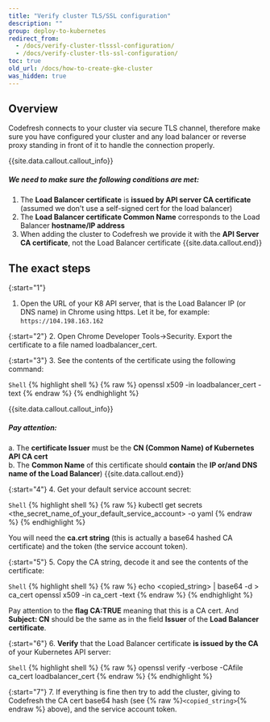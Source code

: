 ```yaml
---
title: "Verify cluster TLS/SSL configuration"
description: ""
group: deploy-to-kubernetes
redirect_from:
  - /docs/verify-cluster-tlsssl-configuration/
  - /docs/verify-cluster-tls-ssl-configuration/
toc: true
old_url: /docs/how-to-create-gke-cluster
was_hidden: true
---
```


## Overview

Codefresh connects to your cluster via secure TLS channel, therefore make sure you have configured your cluster and any load balancer or reverse proxy standing in front of it to handle the connection properly.

{{site.data.callout.callout_info}}
##### We need to make sure the following conditions are met:

1. The **Load Balancer certificate** is **issued by API server CA certificate** (assumed we don't use a self-signed cert for the load balancer)
2. The **Load Balancer certificate Common Name** corresponds to the Load Balancer **hostname/IP address**
3. When adding the cluster to Codefresh we provide it with the **API Server CA certificate**, not the Load Balancer certificate 
{{site.data.callout.end}}

## The exact steps

{:start="1"}
1. Open the URL of your K8 API server, that is the Load Balancer IP (or DNS name) in Chrome using https. 
   Let it be, for example: ```https://104.198.163.162```

{:start="2"}
2. Open Chrome Developer Tools->Security. Export the certificate to a file named loadbalancer_cert.

{:start="3"}
3. See the contents of the certificate using the following command:

  `Shell`
{% highlight shell %}
{% raw %}
openssl x509 -in loadbalancer_cert -text
{% endraw %}
{% endhighlight %}

{{site.data.callout.callout_info}}
##### Pay attention:

   a. The **certificate Issuer** must be the **CN (Common Name) of Kubernetes API CA cert**<br>
   b. The **Common Name** of this certificate should **contain** the **IP or/and DNS name of the Load Balancer**)
{{site.data.callout.end}}

{:start="4"}
4. Get your default service account secret:

  `Shell`
{% highlight shell %}
{% raw %}
kubectl get secrets <the_secret_name_of_your_default_service_account> -o yaml
{% endraw %}
{% endhighlight %}

You will need the **ca.crt string** (this is actually a base64 hashed CA certificate) and the token (the service account token).

{:start="5"}
5. Copy the CA string, decode it and see the contents of the certificate:

  `Shell`
{% highlight shell %}
{% raw %}
echo <copied_string> | base64 -d > ca_cert
openssl x509 -in ca_cert -text
{% endraw %}
{% endhighlight %}

Pay attention to the **flag CA:TRUE** meaning that this is a CA cert. And **Subject: CN** should be the same as in the field **Issuer** of the **Load Balancer certificate**.

{:start="6"}
6. **Verify** that the Load Balancer certificate **is issued by the CA** of your Kubernetes API server:

  `Shell`
{% highlight shell %}
{% raw %}
openssl verify -verbose -CAfile ca_cert loadbalancer_cert
{% endraw %}
{% endhighlight %}

{:start="7"}
7. If everything is fine then try to add the cluster, giving to Codefresh the CA cert base64 hash (see {% raw %}```<copied_string>```{% endraw %} above), and the service account token.
